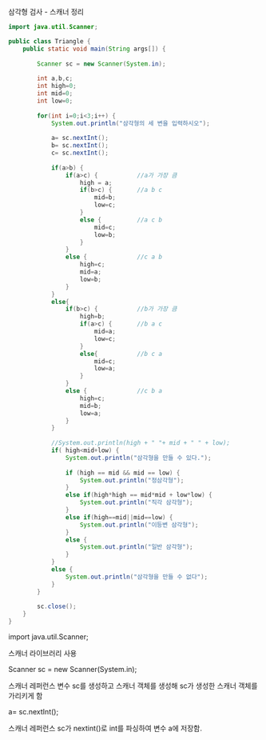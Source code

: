 삼각형 검사 - 스캐너 정리

~~~java
import java.util.Scanner;

public class Triangle {
	public static void main(String args[]) {
		
		Scanner sc = new Scanner(System.in);
		
		int a,b,c;
		int high=0;
		int mid=0;
		int low=0;
		
		for(int i=0;i<3;i++) {
			System.out.println("삼각형의 세 변을 입력하시오");
			
			a= sc.nextInt();
			b= sc.nextInt();
			c= sc.nextInt();
			
			if(a>b) {
				if(a>c) {			//a가 가장 큼
					high = a;
					if(b>c) {		//a b c
						mid=b;
						low=c;
					}
					else {			//a c b
						mid=c;
						low=b;
					}
				}
				else {				//c a b
					high=c;
					mid=a;
					low=b;
				}
			}
			else{					
				if(b>c) {			//b가 가장 큼
					high=b;
					if(a>c) {		//b a c
						mid=a;
						low=c;
					}
					else{			//b c a
						mid=c;
						low=a;
					}
				}
				else {				//c b a
					high=c;
					mid=b;
					low=a;
				}
			}
		
			//System.out.println(high + " "+ mid + " " + low);
			if( high<mid+low) {
				System.out.println("삼각형을 만들 수 있다.");
			
				if (high == mid && mid == low) {
					System.out.println("정삼각형");
				}
				else if(high*high == mid*mid + low*low) {
					System.out.println("직각 삼각형");
				}
				else if(high==mid||mid==low) {
					System.out.println("이등변 삼각형");
				}
				else {
					System.out.println("일반 삼각형");
				}
			}
			else {
				System.out.println("삼각형을 만들 수 없다");
			}
		}
		
		sc.close();
	}
}

~~~



import java.util.Scanner; 

스캐너 라이브러리 사용



Scanner sc = new Scanner(System.in);

스캐너 레퍼런스 변수 sc를 생성하고 스캐너 객체를 생성해 sc가 생성한 스캐너 객체를 가리키게 함



a= sc.nextInt();

스캐너 레퍼런스 sc가 nextint()로 int를 파싱하여 변수 a에 저장함.



